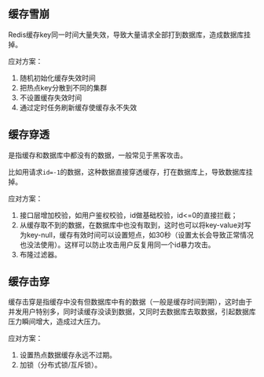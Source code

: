 ## 缓存雪崩

Redis缓存key同一时间大量失效，导致大量请求全部打到数据库，造成数据库挂掉。

应对方案：

1. 随机初始化缓存失效时间
2. 把热点key分散到不同的集群
3. 不设置缓存失效时间
4. 通过定时任务刷新缓存使缓存永不失效

## 缓存穿透

是指缓存和数据库中都没有的数据，一般常见于黑客攻击。

比如用请求`id=-1`的数据，这种数据直接穿透缓存，打在数据库上，导致数据库挂掉。

应对方案：

1. 接口层增加校验，如用户鉴权校验，id做基础校验，id<=0的直接拦截；
2. 从缓存取不到的数据，在数据库中也没有取到，这时也可以将key-value对写为key-null，缓存有效时间可以设置短点，如30秒（设置太长会导致正常情况也没法使用）。这样可以防止攻击用户反复用同一个id暴力攻击。
3. 布隆过滤器。

## 缓存击穿

缓存击穿是指缓存中没有但数据库中有的数据（一般是缓存时间到期），这时由于并发用户特别多，同时读缓存没读到数据，又同时去数据库去取数据，引起数据库压力瞬间增大，造成过大压力。

应对方案：

1. 设置热点数据缓存永远不过期。
2. 加锁（分布式锁/互斥锁）。

